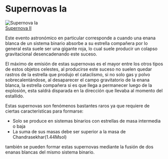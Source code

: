 # Supernovas Ia

![Supernova Ia](/gohuhoproyOA/sketches/375px-Keplers_supernova.jpg)    
[Supernova II](https://es.wikipedia.org/wiki/Supernova)

Este evento astronómico en particular corresponde a cuando una enana blanca de un sistema binario absorbe a su estrella compañera por lo general esta suele ser una gigante roja, lo cual suele producir un colapso gravitacional desencadenando este suceso.

El máximo de emisión de estas supernovas es el mayor entre los otros tipos de estos objetos celestes, al producirse este suceso no suelen quedar rastros de la estrella que produjo el cataclismo, si no solo gas y polvo sobrecalentándose, al desaparecer el campo gravitatorio de la enana blanca, la estrella compañera si es que llega a permanecer luego de la explosión, esta saldrá disparada en la dirección que llevaba al momento del estallido.

Estas supernovas son fenómenos bastantes raros ya que requiere de ciertas características para formarse:

- Solo se produce en sistemas binarios con estrellas de masa intermedia o baja
- La suma de sus masas debe ser superior a la masa de Chandrasekhar(1.44Msol)

también se pueden formar estas supernovas mediante la fusión de dos enanas blancas del mismo sistema binario.
